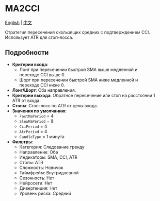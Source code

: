 # MA2CCI
[English](README.md) | [中文](README_cn.md)

Стратегия пересечения скользящих средних с подтверждением CCI. Использует ATR для стоп-лосса.

## Подробности

- **Критерии входа**:
  - Лонг при пересечении быстрой SMA выше медленной и переходе CCI выше 0.
  - Шорт при пересечении быстрой SMA ниже медленной и переходе CCI ниже 0.
- **Лонг/Шорт**: Оба направления.
- **Критерии выхода**: Обратное пересечение или стоп на расстоянии 1 ATR от входа.
- **Стопы**: Стоп-лосс по ATR от цены входа.
- **Значения по умолчанию**:
  - `FastMaPeriod` = 4
  - `SlowMaPeriod` = 8
  - `CciPeriod` = 4
  - `AtrPeriod` = 4
  - `CandleType` = 1 минута
- **Фильтры**:
  - Категория: Следование тренду
  - Направление: Оба
  - Индикаторы: SMA, CCI, ATR
  - Стопы: ATR
  - Сложность: Новичок
  - Таймфрейм: Внутридневной
  - Сезонность: Нет
  - Нейросети: Нет
  - Дивергенция: Нет
  - Уровень риска: Средний
